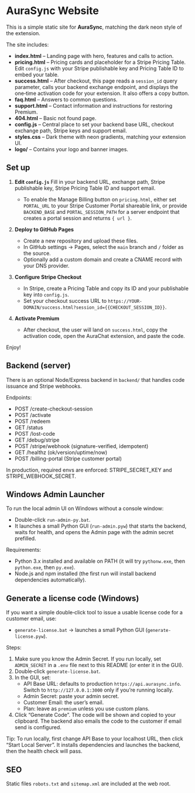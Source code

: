 # AuraSync Website

This is a simple static site for **AuraSync**, matching the dark neon style of the extension.

The site includes:

- **index.html** – Landing page with hero, features and calls to action.
- **pricing.html** – Pricing cards and placeholder for a Stripe Pricing Table. Edit `config.js` with your Stripe publishable key and Pricing Table ID to embed your table.
- **success.html** – After checkout, this page reads a `session_id` query parameter, calls your backend exchange endpoint, and displays the one‑time activation code for your extension. It also offers a copy button.
- **faq.html** – Answers to common questions.
- **support.html** – Contact information and instructions for restoring Premium.
- **404.html** – Basic not found page.
- **config.js** – Central place to set your backend base URL, checkout exchange path, Stripe keys and support email.
- **styles.css** – Dark theme with neon gradients, matching your extension UI.
- **logo/** – Contains your logo and banner images.

## Set up

1. **Edit `config.js`**
   Fill in your backend URL, exchange path, Stripe publishable key, Stripe Pricing Table ID and support email.
   - To enable the Manage Billing button on `pricing.html`, either set `PORTAL_URL` to your Stripe Customer Portal shareable link, or provide `BACKEND_BASE` and `PORTAL_SESSION_PATH` for a server endpoint that creates a portal session and returns `{ url }`.

2. **Deploy to GitHub Pages**
   - Create a new repository and upload these files.
   - In GitHub settings → Pages, select the `main` branch and `/` folder as the source.
   - Optionally add a custom domain and create a CNAME record with your DNS provider.

3. **Configure Stripe Checkout**
   - In Stripe, create a Pricing Table and copy its ID and your publishable key into `config.js`.
   - Set your checkout success URL to `https://YOUR-DOMAIN/success.html?session_id={{CHECKOUT_SESSION_ID}}`.

4. **Activate Premium**
   - After checkout, the user will land on `success.html`, copy the activation code, open the AuraChat extension, and paste the code.

Enjoy!

## Backend (server)

There is an optional Node/Express backend in `backend/` that handles code issuance and Stripe webhooks.

Endpoints:

- POST /create-checkout-session
- POST /activate
- POST /redeem
- GET /status
- POST /lost-code
- GET /debug/stripe
- POST /stripe/webhook (signature-verified, idempotent)
- GET /healthz (ok/version/uptime/now)
- POST /billing-portal (Stripe customer portal)

In production, required envs are enforced: STRIPE_SECRET_KEY and STRIPE_WEBHOOK_SECRET.

## Windows Admin Launcher

To run the local admin UI on Windows without a console window:

- Double-click `run-admin-py.bat`.
- It launches a small Python GUI (`run-admin.pyw`) that starts the backend, waits for health, and opens the Admin page with the admin secret prefilled.

Requirements:
- Python 3.x installed and available on PATH (it will try `pythonw.exe`, then `python.exe`, then `py.exe`).
- Node.js and npm installed (the first run will install backend dependencies automatically).

## Generate a license code (Windows)

If you want a simple double‑click tool to issue a usable license code for a customer email, use:

- `generate-license.bat` → launches a small Python GUI (`generate-license.pyw`).

Steps:
1) Make sure you know the Admin Secret. If you run locally, set `ADMIN_SECRET` in a `.env` file next to this README (or enter it in the GUI).
2) Double‑click `generate-license.bat`.
3) In the GUI, set:
   - API Base URL: defaults to production `https://api.aurasync.info`. Switch to `http://127.0.0.1:3000` only if you’re running locally.
   - Admin Secret: paste your admin secret.
   - Customer Email: the user’s email.
   - Plan: leave as `premium` unless you use custom plans.
4) Click “Generate Code”. The code will be shown and copied to your clipboard. The backend also emails the code to the customer if email send is configured.

Tip: To run locally, first change API Base to your localhost URL, then click “Start Local Server”. It installs dependencies and launches the backend, then the health check will pass.

## SEO

Static files `robots.txt` and `sitemap.xml` are included at the web root.
